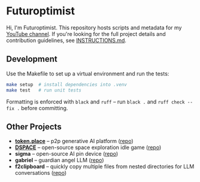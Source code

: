 # Futuroptimist

Hi, I'm Futuroptimist. This repository hosts scripts and metadata for my [YouTube channel](https://www.youtube.com/channel/UCA-J-opDpgiRoHYmOAxGQSQ). If you're looking for the full project details and contribution guidelines, see [INSTRUCTIONS.md](INSTRUCTIONS.md).

## Development

Use the Makefile to set up a virtual environment and run the tests:

```bash
make setup  # install dependencies into .venv
make test   # run unit tests
```

Formatting is enforced with `black` and `ruff` – run `black .` and `ruff check --fix .` before committing.

## Other Projects
- **[token.place](https://token.place)** – p2p generative AI platform ([repo](https://github.com/futuroptimist/token.place))
- **[DSPACE](https://democratized.space)** – open-source space exploration idle game ([repo](https://github.com/democratizedspace/dspace))
- **sigma** – open-source AI pin device ([repo](https://github.com/futuroptimist/sigma))
- **gabriel** – guardian angel LLM ([repo](https://github.com/futuroptimist/gabriel))
- **f2clipboard** – quickly copy multiple files from nested directories for LLM conversations ([repo](https://github.com/futuroptimist/f2clipboard))
